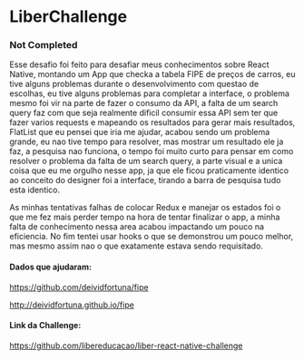 # LiberChallenge

### Not Completed

Esse desafio foi feito para desafiar meus conhecimentos sobre React Native, montando um App que checka a tabela FIPE de preços de carros, eu tive alguns problemas durante o desenvolvimento com questao de escolhas, eu tive alguns problemas para completar a interface, o problema mesmo foi vir na parte de fazer o consumo da API, a falta de um search query faz com que seja realmente dificil consumir essa API sem ter que fazer varios requests e mapeando os resultados para gerar mais resultados, FlatList que eu pensei que iria me ajudar, acabou sendo um problema grande, eu nao tive tempo para resolver, mas mostrar um resultado ele ja faz, a pesquisa nao funciona, o tempo foi muito curto para pensar em como resolver o problema da falta de um search query, a parte visual e a unica coisa que eu me orgulho nesse app, ja que ele ficou praticamente identico ao conceito do designer foi a interface, tirando a barra de pesquisa tudo esta identico.

As minhas tentativas falhas de colocar Redux e manejar os estados foi o que me fez mais perder tempo na hora de tentar finalizar o app, a minha falta de conhecimento nessa area acabou impactando um pouco na eficiencia. No fim tentei usar hooks o que se demonstrou um pouco melhor, mas mesmo assim nao o que exatamente estava sendo requisitado.

#### Dados que ajudaram:

https://github.com/deividfortuna/fipe

http://deividfortuna.github.io/fipe

#### Link da Challenge:

https://github.com/libereducacao/liber-react-native-challenge